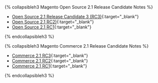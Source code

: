 <div markdown="1">

{% collapsibleh3 Magento Open Source 2.1 Release Candidate Notes %} 
 
*	[Open Source 2.1 Release Candidate 3 (RC3)]({{page.baseurl}}release-notes/ReleaseNotes2.1_RC3EE.html){:target="_blank"}
*	[Open Source 2.1 RC2)]({{page.baseurl}}release-notes/ReleaseNotes2.1_RC2EE.html){:target="_blank"}
*	[Open Source 2.1 RC1]({{page.baseurl}}release-notes/ReleaseNotes2.1_RC1EE.html){:target="_blank"}

{% endcollapsibleh3 %}

{% collapsibleh3 Magento Commerce 2.1 Release Candidate Notes %} 

*	[Commerce 2.1 RC3]({{page.baseurl}}release-notes/ReleaseNotes2.1_RC3CE.html){:target="_blank"}
*	[Commerce 2.1 RC2]({{page.baseurl}}release-notes/ReleaseNotes2.1_RC2CE.html){:target="_blank"}
*	[Commerce 2.1 RC1]({{page.baseurl}}release-notes/ReleaseNotes2.1_RC1CE.html){:target="_blank"}

{% endcollapsibleh3 %}
